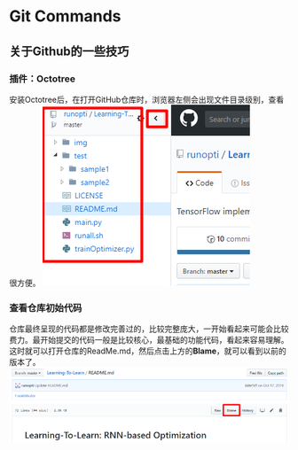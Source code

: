 # Git Commands

## 关于Github的一些技巧

### 插件：**Octotree**

安装Octotree后，在打开GitHub仓库时，浏览器左侧会出现文件目录级别，查看很方便。
![img](Images/Git-octo.png)

### 查看仓库初始代码

仓库最终呈现的代码都是修改完善过的，比较完整庞大，一开始看起来可能会比较费力。最开始提交的代码一般是比较核心，最基础的功能代码，看起来容易理解。这时就可以打开仓库的ReadMe.md，然后点击上方的**Blame**，就可以看到以前的版本了。
![img](Images/Git-blame.png)

